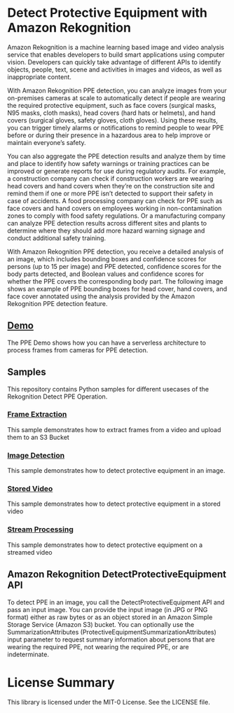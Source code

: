 # Detect Protective Equipment with Amazon Rekognition

Amazon Rekognition is a machine learning based image and video analysis service that enables developers to
build smart applications using computer vision. Developers can quickly take advantage of different APIs to
identify objects, people, text, scene and activities in images and videos, as well as inappropriate content.

With Amazon Rekognition PPE detection, you can analyze images from your on-premises cameras at scale to automatically detect if people are wearing the required protective equipment, such as face covers (surgical masks, N95 masks, cloth masks), head covers (hard hats or helmets), and hand covers (surgical gloves, safety gloves, cloth gloves). Using these results, you can trigger timely alarms or notifications to remind people to wear PPE before or during their presence in a hazardous area to help improve or maintain everyone’s safety.

You can also aggregate the PPE detection results and analyze them by time and place to identify how safety warnings or training practices can be improved or generate reports for use during regulatory audits. For example, a construction company can check if construction workers are wearing head covers and hand covers when they’re on the construction site and remind them if one or more PPE isn’t detected to support their safety in case of accidents. A food processing company can check for PPE such as face covers and hand covers on employees working in non-contamination zones to comply with food safety regulations. Or a manufacturing company can analyze PPE detection results across different sites and plants to determine where they should add more hazard warning signage and conduct additional safety training.

With Amazon Rekognition PPE detection, you receive a detailed analysis of an image, which includes bounding boxes and confidence scores for persons (up to 15 per image) and PPE detected, confidence scores for the body parts detected, and Boolean values and confidence scores for whether the PPE covers the corresponding body part. The following image shows an example of PPE bounding boxes for head cover, hand covers, and face cover annotated using the analysis provided by the Amazon Rekognition PPE detection feature.

## [Demo]()

The PPE Demo shows how you can have a serverless architecture to process frames from cameras for PPE detection.

## Samples

This repository contains Python samples for different usecases of the Rekognition Detect PPE Operation.

### [Frame Extraction](frame-extraction/fextractor.py)

This sample demonstrates how to extract frames from a video and upload them to an S3 Bucket

### [Image Detection](image-detection/ppe-image.py)

This sample demonstrates how to detect protective equipment in an image.

### [Stored Video](stored-video/frame_analysis.py)

This sample demonstrates how to detect protective equipment in a stored video

### [Stream Processing](stream-processing/ppe-stream.py)

This sample demonstrates how to detect protective equipment on a streamed video

## Amazon Rekognition DetectProtectiveEquipment API

To detect PPE in an image, you call the DetectProtectiveEquipment API and pass an input image. You can provide the input image (in JPG or PNG format) either as raw bytes or as an object stored in an Amazon Simple Storage Service (Amazon S3) bucket. You can optionally use the SummarizationAttributes (ProtectiveEquipmentSummarizationAttributes) input parameter to request summary information about persons that are wearing the required PPE, not wearing the required PPE, or are indeterminate.

# License Summary

This library is licensed under the MIT-0 License. See the LICENSE file.

